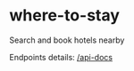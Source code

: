 # where-to-stay

Search and book hotels nearby

Endpoints details: [/api-docs](https://where-to-stay.herokuapp.com/api-docs)
